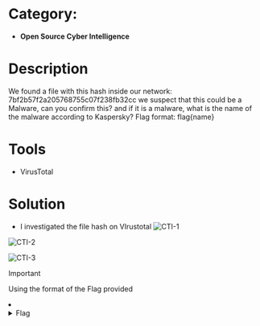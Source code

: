 # Category: 
- **Open Source Cyber Intelligence**
# Description
We found a file with this hash inside our network:
7bf2b57f2a205768755c07f238fb32cc 
we suspect that this could be a Malware, can you confirm this? and if it is a malware, what is the name of the malware according to Kaspersky?
Flag format: flag{name}<br />

# Tools
- VirusTotal

# Solution
- I investigated the file hash on VIrustotal
![CTI-1](https://github.com/JMI-17/CYBERTALENT-BLUE-TEAM-SCHOLARSHIP-TRAINING/assets/69071528/3cf08b5c-aa65-4c92-a39a-5b930e75574b)

![CTI-2](https://github.com/JMI-17/CYBERTALENT-BLUE-TEAM-SCHOLARSHIP-TRAINING/assets/69071528/b7bf0c61-87da-436a-9926-72aabfaaad53)

![CTI-3](https://github.com/JMI-17/CYBERTALENT-BLUE-TEAM-SCHOLARSHIP-TRAINING/assets/69071528/001e67a1-afe9-4346-b87e-e83557a4ccf3)
> [!IMPORTANT]
> Using the format of the Flag provided
<li>
	<details>
		<summary>Flag</summary>
flag{Trojan-Ransom.Win32.Wanna.c}</details>
</li>

